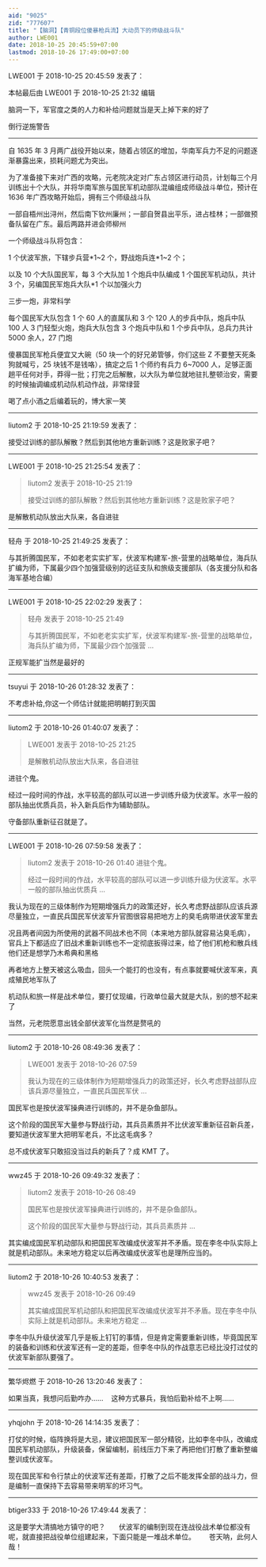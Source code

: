 ```yaml
---
aid: "9025"
zid: "777607"
title: "【脑洞】【青铜段位傻暴枪兵流】大动员下的师级战斗队"
author: LWE001
date: 2018-10-25 20:45:59+07:00
lastmod: 2018-10-26 17:49:00+07:00
---
```


LWE001 于 2018-10-25 20:45:59 发表了：

本帖最后由 LWE001 于 2018-10-25 21:32 编辑

脑洞一下，军官度之类的人力和补给问题就当是天上掉下来的好了

倒行逆施警告

---

自 1635 年 3 月两广战役开始以来，随着占领区的增加，华南军兵力不足的问题逐渐暴露出来，损耗问题尤为突出。

为了准备接下来对广西的攻略，元老院决定对广东占领区进行动员，计划每三个月训练出十个大队，并将华南军旅与国民军机动部队混编组成师级战斗单位，预计在 1636 年广西攻略开始后，拥有三个师级战斗队

一部自梧州出浔州，然后南下钦州廉州；一部自贺县出平乐，进占桂林；一部做预备队留在广东。最后两路并进会师柳州

一个师级战斗队将包含：

1 个伏波军旅，下辖步兵营\*1~2 个，野战炮兵连\*1~2 个；

以及 10 个大队国民军，每 3 个大队加 1 个炮兵中队编成 1 个国民军机动队，共计 3 个，另编国民军炮兵大队\*1 个以加强火力

三步一炮，非常科学

每个国民军大队包含 1 个 60 人的直属队和 3 个 120 人的步兵中队，炮兵中队 100 人 3 门轻型火炮，炮兵大队包含 3 个炮兵中队和 1 个步兵中队，总兵力共计 5000 余人，27 门炮

傻暴国民军枪兵便宜又大碗（50 块一个的好兄弟管够，你们这些 Z 不要整天死条狗就喊亏，25 块钱不是钱咯），搞定之后 1 个师约有兵力 6~7000 人，足够正面趟平任何对手，莽得一批；打完之后解散，以大队为单位就地驻扎整顿治安，需要的时候抽调编成机动队机动作战，非常绿营

喝了点小酒之后编着玩的，博大家一笑

---

liutom2 于 2018-10-25 21:19:59 发表了：

接受过训练的部队解散？然后到其他地方重新训练？这是败家子吧？

---

LWE001 于 2018-10-25 21:25:54 发表了：

> liutom2 发表于 2018-10-25 21:19
>
> 接受过训练的部队解散？然后到其他地方重新训练？这是败家子吧？

是解散机动队放出大队来，各自进驻

---

轻舟 于 2018-10-25 21:49:25 发表了：

与其折腾国民军，不如老老实实扩军，伏波军构建军-旅-营里的战略单位，海兵队扩编为师，下属最少四个加强营级别的远征支队和旅级支援部队（各支援分队和各海军基地合编）

---

LWE001 于 2018-10-25 22:02:29 发表了：

> 轻舟 发表于 2018-10-25 21:49
>
> 与其折腾国民军，不如老老实实扩军，伏波军构建军-旅-营里的战略单位，海兵队扩编为师，下属最少四个加强营 ...

正规军能扩当然是最好的

---

tsuyui 于 2018-10-26 01:28:32 发表了：

不考虑补给,你这一个师估计就能把明朝打到灭国

---

liutom2 于 2018-10-26 01:40:07 发表了：

> LWE001 发表于 2018-10-25 21:25
>
> 是解散机动队放出大队来，各自进驻

进驻个鬼。

经过一段时间的作战，水平较高的部队可以进一步训练升级为伏波军。水平一般的部队抽出优质兵员，补入新兵后作为辅助部队。

守备部队重新征召就是了。

---

LWE001 于 2018-10-26 07:59:58 发表了：

> liutom2 发表于 2018-10-26 01:40 进驻个鬼。
>
> 经过一段时间的作战，水平较高的部队可以进一步训练升级为伏波军。水平一般的部队抽出优质兵 ...

我认为现在的三级体制作为短期增强兵力的政策还好，长久考虑野战部队应该兵源尽量独立，一直民兵国民军伏波军升官图很容易把地方上的臭毛病带进伏波军里去

况且两者间因为所使用的武器不同战术也不同（本来地方部队就容易沾臭毛病），官兵上下都适应了旧战术重新训练也不一定彻底扳得过来，给了他们机枪和散兵线他们还是想学乃木希典和黑格

再者地方上整天被这么吸血，回头一个能打的也没有，有点事就要喊伏波军来，真成殖民地军队了

机动队和旅一样是战术单位，要打仗现编，行政单位最大就是大队，别的想不起来了

当然，元老院愿意出钱全部伏波军化当然是赘吼的

---

liutom2 于 2018-10-26 08:49:36 发表了：

> LWE001 发表于 2018-10-26 07:59
>
> 我认为现在的三级体制作为短期增强兵力的政策还好，长久考虑野战部队应该兵源尽量独立，一直民兵国民军伏 ...

国民军也是按伏波军操典进行训练的，并不是杂鱼部队。

这个阶段的国民军大量参与野战行动，其兵员素质并不比伏波军重新征召新兵差，要知道伏波军里大把明军老兵，不比这毛病多？

总不成伏波军只敢招没当过兵的新兵了？成 KMT 了。

---

wwz45 于 2018-10-26 09:49:32 发表了：

> liutom2 发表于 2018-10-26 08:49
>
> 国民军也是按伏波军操典进行训练的，并不是杂鱼部队。
>
> 这个阶段的国民军大量参与野战行动，其兵员素质并 ...

其实编成国民军机动部队和把国民军改编成伏波军并不矛盾。现在李冬中队实际上就是机动部队。未来地方稳定以后再改编成伏波军也是理所应当的。

---

liutom2 于 2018-10-26 10:40:53 发表了：

> wwz45 发表于 2018-10-26 09:49
>
> 其实编成国民军机动部队和把国民军改编成伏波军并不矛盾。现在李冬中队实际上就是机动部队。未来地方稳定 ...

李冬中队升级伏波军几乎是板上钉钉的事情，但是肯定需要重新训练，毕竟国民军的装备和训练和伏波军还有一定的差距，但李冬中队的作战意志已经比没打过仗的伏波军新部队要强了。

---

繁华烬燃 于 2018-10-26 13:20:46 发表了：

如果当真，我想问后勤咋办……    这种方式暴兵，我怕后勤补给不上啊……

---

yhqjohn 于 2018-10-26 14:14:35 发表了：

打仗的时候，临阵换将是大忌，建议把国民军一部分精锐，比如李冬中队，改编成国民军机动部队，升级装备，保留编制，前线压力下来了再把他们打散了重新整编整训成伏波军。

现在国民军和令行禁止的伏波军还有差距，打散了之后不能发挥全部的战斗力，但是编制一直保持下去容易带来明军的坏习气。

---

btiger333 于 2018-10-26 17:49:44 发表了：

这是要学大清搞地方镇守的吧？       伏波军的编制到现在连战役战术单位都没有呢，就直接把战役单位组建起来，下面只能是一堆战术单位。       苍天呐，此何人哉！

---
